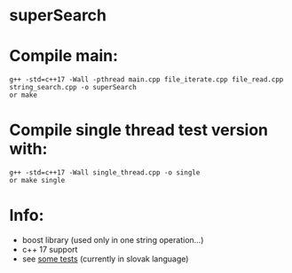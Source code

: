 # superSearch
Compile main:
=============
    g++ -std=c++17 -Wall -pthread main.cpp file_iterate.cpp file_read.cpp string_search.cpp -o superSearch
    or make

Compile single thread test version with:
========================================
    g++ -std=c++17 -Wall single_thread.cpp -o single
    or make single
    
Info:
=========
- boost library (used only in one string operation...)
- c++ 17 support
- see [some tests](result-sk.md) (currently in slovak language)
